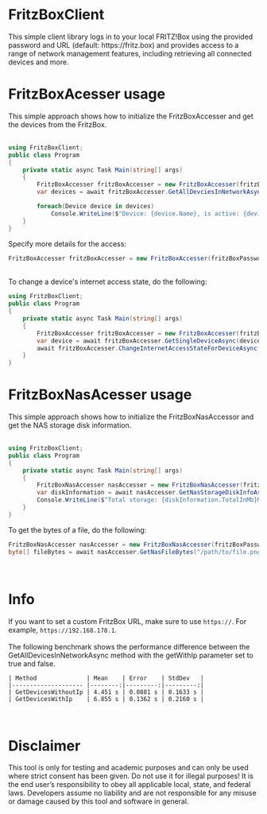 <h1>FritzBoxClient</h1>
<span>This simple client library logs in to your local FRITZ!Box using the provided password and URL (default: https://fritz.box) and provides access to a range of network management features, including retrieving all connected devices and more.</span>

<h1>FritzBoxAcesser usage</h1>
<span>This simple approach shows how to initialize the FritzBoxAccesser and get the devices from the FritzBox.</span>
<br/><br/>

```csharp
using FritzBoxClient;
public class Program
{
    private static async Task Main(string[] args)
    {        
        FritzBoxAccesser fritzBoxAccesser = new FritzBoxAccesser(fritzBoxPassword: "password");
        var devices = await fritzBoxAccesser.GetAllDevciesInNetworkAsync();

        foreach(Device device in devices)
            Console.WriteLine($"Device: {device.Name}, is active: {device.StateInfo.Active}");
    }
}
```

<span>Specify more details for the access:</span>
```csharp
FritzBoxAccesser fritzBoxAccesser = new FritzBoxAccesser(fritzBoxPassword: "password", fritzBoxUrl: "https://192.168.178.1", userName: "fritz3000");
```
<br/>
<span>
    To change a device's internet access state, do the following:
</span>

```csharp
using FritzBoxClient;
public class Program
{
    private static async Task Main(string[] args)
    {
        FritzBoxAccesser fritzBoxAccesser = new FritzBoxAccesser(fritzBoxPassword: "password");
        var device = await fritzBoxAccesser.GetSingleDeviceAsync(deviceName: "DESKTOP123"); //Also works with ip: fritzBoxAccesser.GetSingleDeviceAsync(ip: IPAddress.Parse("192.168.178.2"));
        await fritzBoxAccesser.ChangeInternetAccessStateForDeviceAsync(device, InternetDetail.Blocked);
    }
}
```
<h1>FritzBoxNasAcesser usage</h1>
<span>This simple approach shows how to initialize the FritzBoxNasAccessor and get the NAS storage disk information.</span>
<br/><br/>


```csharp
using FritzBoxClient;
public class Program
{
    private static async Task Main(string[] args)
    {
        FritzBoxNasAccesser nasAccesser = new FritzBoxNasAccesser(fritzBoxPassword: "password", fritzBoxUrl: "https://192.168.178.1");
        var diskInformation = await nasAccesser.GetNasStorageDiskInfoAsync(path: "/");
        Console.WriteLine($"Total storage: {diskInformation.TotalInMb}Mb, free storage: {diskInformation.FreeInMb}Mb, used storage: {diskInformation.UsedInMb}Mb");
    }
}
```
<span>To get the bytes of a file, do the following:</span>
```csharp
FritzBoxNasAccesser nasAccesser = new FritzBoxNasAccesser(fritzBoxPassword: "password", fritzBoxUrl: "https://192.168.178.1");
byte[] fileBytes = await nasAccesser.GetNasFileBytes("/path/to/file.png");
```
<br/>
<h1>Info</h1>
<span>
  If you want to set a custom FritzBox URL, make sure to use <code>https://</code>. For example, <code>https://192.168.178.1</code>.
</span>
<br/><br/>
<span>The following benchmark shows the performance difference between the GetAllDevicesInNetworkAsync method with the getWithIp parameter set to true and false.</span>

```
| Method              | Mean    | Error    | StdDev   |
|-------------------- |--------:|---------:|---------:|
| GetDevicesWithoutIp | 4.451 s | 0.0881 s | 0.1633 s |
| GetDevicesWithIp    | 6.855 s | 0.1362 s | 0.2160 s |
```


<br/>
<h1>Disclaimer</h1>
 <span>This tool is only for testing and academic purposes and can only be used where strict consent has been given. Do not use it for illegal purposes! It is the end user’s responsibility to obey all applicable local, state, and federal laws. Developers assume no liability and are not responsible for any misuse or damage caused by this tool and software in general.</span>
 
